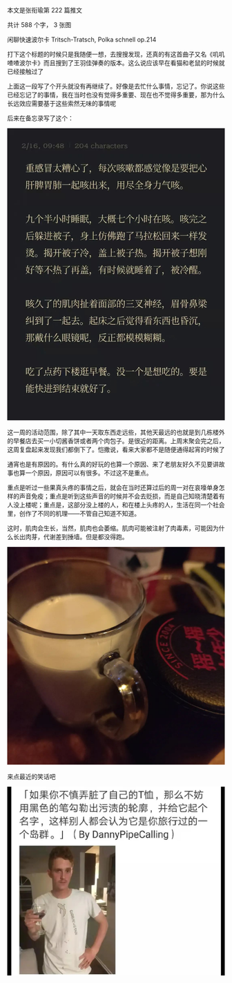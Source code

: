 本文是张衔瑜第 222 篇推文

共计 588 个字， 3 张图

闲聊快速波尔卡 Tritsch-Tratsch, Polka schnell op.214

打下这个标题的时候只是我随便一想，去搜搜发现，还真的有这首曲子又名《叽叽喳喳波尔卡》而且搜到了王羽佳弹奏的版本。这么说应该早在看猫和老鼠的时候就已经接触过了

上面这一段写了个开头就没有再继续了。好像是去忙什么事情，忘记了。你说这些已经忘记了的事情，我在当时也没有觉得多重要、现在也不觉得多重要，那为什么长远效应需要基于这些索然无味的事情呢

后来在备忘录写了这个：

![](./images/img_001.jpeg)

这一周的活动范围，除了其中一天取东西走远些，其他天最远的也就是到几栋楼外的早餐店去买一小切酱香饼或者两个肉包子。是很近的距离。上周末聚会完之后，这周复盘起来发现我们都倒下了。恺撒说，看来大家都不是随便通得起宵的时候了

通宵也是有原因的。有什么真的好玩的也算一个原因、来了老朋友好久不见要讲故事也算一个原因，原因可以有很多。不过这不是重点。

重点是听过一些果真头疼的事情之后，就会在当时还算过后的周一对在哀嚎单身怎样的声音免疫；重点是听到这些声音的时候并不会去贬损，而是自己知晓清楚着有人没上楼呢；重点是，这部分没上楼的人，和在楼上头疼的人，生活在同一个社会里，创作了不同的机理——不管自己知道不知道。

这时，肌肉会生长，当然，肌肉也会萎缩。肌肉可能被注射了肉毒素，可能因为什么长出肉芽，代谢差到捶墙。但是都没得跑。

![](./images/img_002.jpeg)

来点最近的笑话吧

![](./images/img_003.jpeg)
